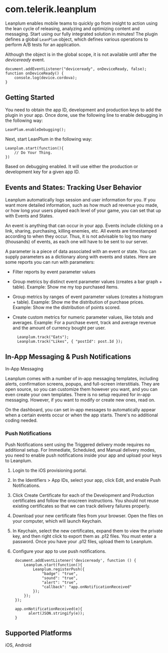 # com.telerik.leanplum

Leanplum enables mobile teams to quickly go from insight to action using the lean cycle of releasing, analyzing and optimizing content and messaging. Start using our fully integrated solution in minutes!
The plugin defines a global `LeanPlum` object, which defines various operations to perform A/B tests for an application.

Although the object is in the global scope, it is not available until after the _deviceready_ event.

    document.addEventListener("deviceready", onDeviceReady, false);
    function onDeviceReady() {
        console.log(device.cordova);
    }



## Getting Started

You need to obtain the app ID, development and production keys to add the plugin in your app. Once done, use the following line to enable debugging in the following way:

    LeanPlum.enableDebugging();


Next, start LeanPlum in the following way:

    Leanplum.start(function(){
        // Do Your Thing.
    })

Based on debugging enabled. It will use either the production or development key for a given app ID.

## Events and States: Tracking User Behavior

Leanplum automatically logs session and user information for you. If you want more detailed information, such as how much ad revenue you made, or how long your users played each level of your game, you can set that up with Events and States.

An event is anything that can occur in your app. Events include clicking on a link, sharing, purchasing, killing enemies, etc. All events are timestamped according to when they occur. Thus, it is not advisable to log too many (thousands) of events, as each one will have to be sent to our server.

A parameter is a piece of data associated with an event or state. You can supply parameters as a dictionary along with events and states. Here are some reports you can run with parameters:

* Filter reports by event parameter values
* Group metrics by distinct event parameter values (creates a bar graph + table).
Example: Show me my top purchased items.
* Group metrics by ranges of event parameter values (creates a histogram + table).
Example: Show me the distribution of purchase prices.
Example: Show me the distribution of points scored.
* Create custom metrics for numeric parameter values, like totals and averages. Example: For a purchase event, track and average revenue and the amount of currency bought per user.


        Leanplum.track("Eats");
        Leanplum.track("Likes", { "postId": post.Id });


## In-App Messaging & Push Notifications

In-App Messaging

Leanplum comes with a number of in-app messaging templates, including alerts, confirmation screens, popups, and full-screen interstitials. They are open source, so you can customize them however you want, and you can even create your own templates. There is no setup required for in-app messaging. However, if you want to modify or create new ones, read on.

On the dashboard, you can set in-app messages to automatically appear when a certain events occur or when the app starts. There's no additional coding needed.

### Push Notifications

Push Notifications sent using the Triggered delivery mode requires no additional setup. For Immediate, Scheduled, and Manual delivery modes, you need to enable push notifications inside your app and upload your keys to Leanplum.

1. Login to the iOS provisioning portal.
2. In the Identifiers > App IDs, select your app, click Edit, and enable Push Notifications.
3. Click Create Certificate for each of the Development and Production certificates and follow the onscreen instructions. You should not reuse existing certificates so that we can track delivery failures properly.
4. Download your new certificate files from your browser. Open the files on your computer, which will launch Keychain.
5. In Keychain, select the new certificates, expand them to view the private key, and then right click to export them as .p12 files. You must enter a password.
Once you have your .p12 files, upload them to Leanplum.
6. Configure your app to use push notifications.

         
        document.addEventListener('deviceready', function () {
            Leanplum.start(function(){
                Leanplum.registerPush({
                    "badge": "true",
                    "sound": "true",
                    "alert": "true",
                    "callback": "app.onNotificationReceived"
                });
            });
        });
     
        app.onNotificationReceived(e){
              alert(JSON.stringify(e));
        }
         


## Supported Platforms

iOS, Android